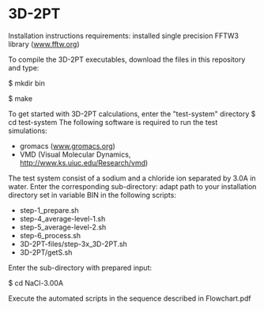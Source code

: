 # 3D-2PT
Installation instructions
requirements: installed single precision FFTW3 library (www.fftw.org)

To compile the 3D-2PT executables, download the files in this repository and type:

$ mkdir bin

$ make

To get started with 3D-2PT calculations, enter the "test-system" directory
$ cd test-system
The following software is required to run the test simulations:
- gromacs (www.gromacs.org)
- VMD (Visual Molecular Dynamics, http://www.ks.uiuc.edu/Research/vmd)

The test system consist of a sodium and a chloride ion separated by 3.0A in water.
Enter the corresponding sub-directory:
adapt path to your installation directory set in variable BIN in the following scripts:
- step-1_prepare.sh
- step-4_average-level-1.sh
- step-5_average-level-2.sh
- step-6_process.sh 
- 3D-2PT-files/step-3x_3D-2PT.sh
- 3D-2PT/getS.sh

Enter the sub-directory with prepared input:

$ cd NaCl-3.00A

Execute the automated scripts in the sequence described in Flowchart.pdf
